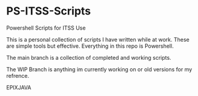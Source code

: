 # PS-ITSS-Scripts
Powershell Scripts for ITSS Use

This is a personal collection of scripts I have written while at work. These are simple tools but effective. 
Everything in this repo is Powershell. 

The main branch is a collection of completed and working scripts. 

The WIP Branch is anything im currently working on or old versions for my refrence. 

EPIXJAVA

